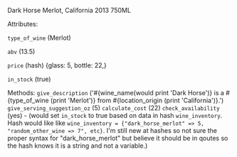 Dark Horse Merlot, California 2013 750ML

Attributes:

`type_of_wine` (Merlot)

`abv` (13.5)

`price` (hash) {glass: 5, bottle: 22,}

`in_stock` (true)

Methods:
`give_description` ('#{wine_name(would print 'Dark Horse')} is a #{type_of_wine (print 'Merlot')} from #{location_origin (print 'California')}.')
`give_serving_suggestion_oz` (5)
`calculate_cost` (22)
`check_availability` (yes) - (would set `in_stock` to true based on data in hash `wine_inventory`.  Hash would like like `wine_inventory = {"dark_horse_merlot" => 5, "random_other_wine => 7", etc}`. I'm still new at hashes so not sure the proper syntax for "dark_horse_merlot" but believe it should be in qoutes so the hash knows it is a string and not a variable.)
